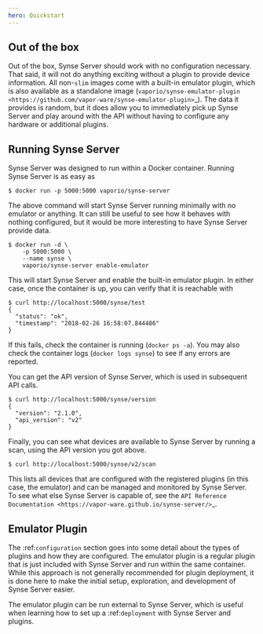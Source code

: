 ```yaml
---
hero: Quickstart 
---
```


## Out of the box

Out of the box, Synse Server should work with no configuration necessary. That said,
it will not do anything exciting without a plugin to provide device information. All
non-``slim`` images come with a built-in emulator plugin, which is also available as a
standalone image (`vaporio/synse-emulator-plugin <https://github.com/vapor-ware/synse-emulator-plugin>`_).
The data it provides is random, but it does allow you to immediately pick up Synse Server
and play around with the API without having to configure any hardware or additional plugins.

## Running Synse Server

Synse Server was designed to run within a Docker container. Running Synse Server is
as easy as


```console
$ docker run -p 5000:5000 vaporio/synse-server
```

The above command will start Synse Server running minimally with no emulator or
anything. It can still be useful to see how it behaves with nothing configured, but
it would be more interesting to have Synse Server provide data.

```console
$ docker run -d \
    -p 5000:5000 \
    --name synse \
    vaporio/synse-server enable-emulator
```

This will start Synse Server and enable the built-in emulator plugin. In either case,
once the container is up, you can verify that it is reachable with

```console
$ curl http://localhost:5000/synse/test
{
  "status": "ok",
  "timestamp": "2018-02-26 16:58:07.844486"
}
```

If this fails, check the container is running (``docker ps -a``). You may also check
the container logs (``docker logs synse``) to see if any errors are reported.

You can get the API version of Synse Server, which is used in subsequent API calls.

```console
$ curl http://localhost:5000/synse/version
{
  "version": "2.1.0",
  "api_version": "v2"
}
```

Finally, you can see what devices are available to Synse Server by running a scan, using
the API version you got above.

```console
$ curl http://localhost:5000/synse/v2/scan
```

This lists all devices that are configured with the registered plugins (in this case,
the emulator) and can be managed and monitored by Synse Server. To see what else Synse
Server is capable of, see the `API Reference Documentation <https://vapor-ware.github.io/synse-server/>`_.


## Emulator Plugin

The :ref:`configuration` section goes into some detail about the types of plugins
and how they are configured. The emulator plugin is a regular plugin that is just
included with Synse Server and run within the same container. While this approach
is not generally recommended for plugin deployment, it is done here to make the
initial setup, exploration, and development of Synse Server easier.

The emulator plugin can be run external to Synse Server, which is useful when
learning how to set up a :ref:`deployment` with Synse Server and plugins.